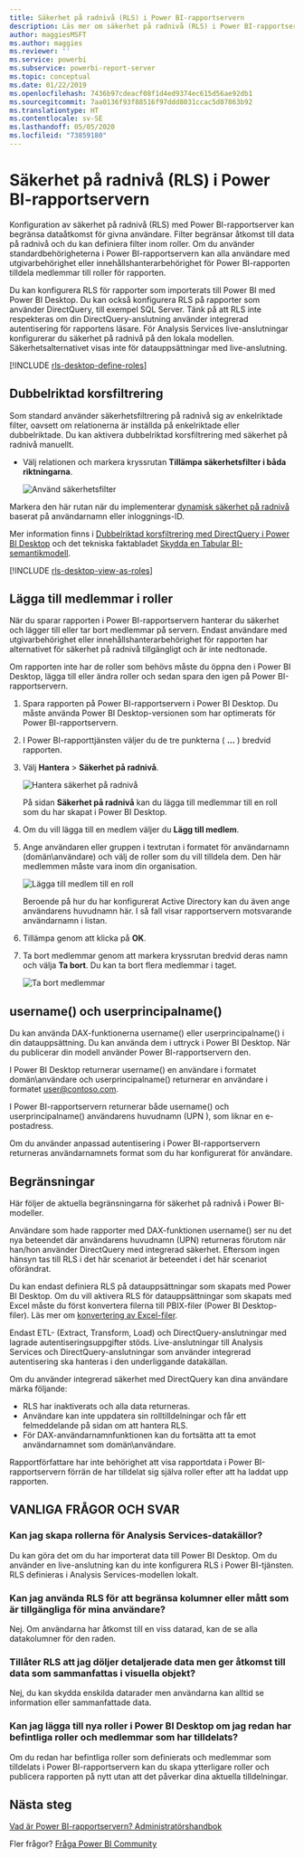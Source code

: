 ```yaml
---
title: Säkerhet på radnivå (RLS) i Power BI-rapportservern
description: Läs mer om säkerhet på radnivå (RLS) i Power BI-rapportservern.
author: maggiesMSFT
ms.author: maggies
ms.reviewer: ''
ms.service: powerbi
ms.subservice: powerbi-report-server
ms.topic: conceptual
ms.date: 01/22/2019
ms.openlocfilehash: 7436b97cdeacf08f1d4ed9374ec615d56ae92db1
ms.sourcegitcommit: 7aa0136f93f88516f97ddd8031ccac5d07863b92
ms.translationtype: HT
ms.contentlocale: sv-SE
ms.lasthandoff: 05/05/2020
ms.locfileid: "73859180"
---
```

# <a name="row-level-security-rls-in-power-bi-report-server"></a>Säkerhet på radnivå (RLS) i Power BI-rapportservern

Konfiguration av säkerhet på radnivå (RLS) med Power BI-rapportserver kan begränsa dataåtkomst för givna användare. Filter begränsar åtkomst till data på radnivå och du kan definiera filter inom roller.  Om du använder standardbehörigheterna i Power BI-rapportservern kan alla användare med utgivarbehörighet eller innehållshanterarbehörighet för Power BI-rapporten tilldela medlemmar till roller för rapporten.    

Du kan konfigurera RLS för rapporter som importerats till Power BI med Power BI Desktop. Du kan också konfigurera RLS på rapporter som använder DirectQuery, till exempel SQL Server.  Tänk på att RLS inte respekteras om din DirectQuery-anslutning använder integrerad autentisering för rapportens läsare. För Analysis Services live-anslutningar konfigurerar du säkerhet på radnivå på den lokala modellen. Säkerhetsalternativet visas inte för datauppsättningar med live-anslutning. 

[!INCLUDE [rls-desktop-define-roles](../includes/rls-desktop-define-roles.md)]

## <a name="bidirectional-cross-filtering"></a>Dubbelriktad korsfiltrering

Som standard använder säkerhetsfiltrering på radnivå sig av enkelriktade filter, oavsett om relationerna är inställda på enkelriktade eller dubbelriktade. Du kan aktivera dubbelriktad korsfiltrering med säkerhet på radnivå manuellt.

- Välj relationen och markera kryssrutan **Tillämpa säkerhetsfilter i båda riktningarna**. 

    ![Använd säkerhetsfilter](media/row-level-security-report-server/rls-apply-security-filter.png)

Markera den här rutan när du implementerar [dynamisk säkerhet på radnivå](https://docs.microsoft.com/analysis-services/tutorial-tabular-1200/supplemental-lesson-implement-dynamic-security-by-using-row-filters) baserat på användarnamn eller inloggnings-ID. 

Mer information finns i [Dubbelriktad korsfiltrering med DirectQuery i Power BI Desktop](../desktop-bidirectional-filtering.md) och det tekniska faktabladet [Skydda en Tabular BI-semantikmodell](https://download.microsoft.com/download/D/2/0/D20E1C5F-72EA-4505-9F26-FEF9550EFD44/Securing%20the%20Tabular%20BI%20Semantic%20Model.docx).

[!INCLUDE [rls-desktop-view-as-roles](../includes/rls-desktop-view-as-roles.md)]


## <a name="add-members-to-roles"></a>Lägga till medlemmar i roller 

När du sparar rapporten i Power BI-rapportservern hanterar du säkerhet och lägger till eller tar bort medlemmar på servern. Endast användare med utgivarbehörighet eller innehållshanterarbehörighet för rapporten har alternativet för säkerhet på radnivå tillgängligt och är inte nedtonade.

 Om rapporten inte har de roller som behövs måste du öppna den i Power BI Desktop, lägga till eller ändra roller och sedan spara den igen på Power BI-rapportservern. 

1. Spara rapporten på Power BI-rapportservern i Power BI Desktop. Du måste använda Power BI Desktop-versionen som har optimerats för Power BI-rapportservern.
2. I Power BI-rapporttjänsten väljer du de tre punkterna ( **...** ) bredvid rapporten. 

3. Välj **Hantera** > **Säkerhet på radnivå**. 

     ![Hantera säkerhet på radnivå](media/row-level-security-report-server/power-bi-report-server-rls-dialog.png)

    På sidan **Säkerhet på radnivå** kan du lägga till medlemmar till en roll som du har skapat i Power BI Desktop.

5. Om du vill lägga till en medlem väljer du **Lägg till medlem**.

1. Ange användaren eller gruppen i textrutan i formatet för användarnamn (domän\användare) och välj de roller som du vill tilldela dem. Den här medlemmen måste vara inom din organisation.   

    ![Lägga till medlem till en roll](media/row-level-security-report-server/power-bi-report-server-add-members.png)

    Beroende på hur du har konfigurerat Active Directory kan du även ange användarens huvudnamn här. I så fall visar rapportservern motsvarande användarnamn i listan.

1. Tillämpa genom att klicka på **OK**.   

8. Ta bort medlemmar genom att markera kryssrutan bredvid deras namn och välja **Ta bort**.  Du kan ta bort flera medlemmar i taget. 

    ![Ta bort medlemmar](media/row-level-security-report-server/power-bi-report-server-delete-members.png)


## <a name="username-and-userprincipalname"></a>username() och userprincipalname()

Du kan använda DAX-funktionerna username() eller userprincipalname() i din datauppsättning. Du kan använda dem i uttryck i Power BI Desktop. När du publicerar din modell använder Power BI-rapportservern den.

I Power BI Desktop returnerar username() en användare i formatet domän\användare och userprincipalname() returnerar en användare i formatet user@contoso.com.

I Power BI-rapportservern returnerar både username() och userprincipalname() användarens huvudnamn (UPN ), som liknar en e-postadress.

Om du använder anpassad autentisering i Power BI-rapportservern returneras användarnamnets format som du har konfigurerat för användare.  

## <a name="limitations"></a>Begränsningar 

Här följer de aktuella begränsningarna för säkerhet på radnivå i Power BI-modeller. 

Användare som hade rapporter med DAX-funktionen username() ser nu det nya beteendet där användarens huvudnamn (UPN) returneras förutom när han/hon använder DirectQuery med integrerad säkerhet.  Eftersom ingen hänsyn tas till RLS i det här scenariot är beteendet i det här scenariot oförändrat.

Du kan endast definiera RLS på datauppsättningar som skapats med Power BI Desktop. Om du vill aktivera RLS för datauppsättningar som skapats med Excel måste du först konvertera filerna till PBIX-filer (Power BI Desktop-filer). Läs mer om [konvertering av Excel-filer](../desktop-import-excel-workbooks.md).

Endast ETL- (Extract, Transform, Load) och DirectQuery-anslutningar med lagrade autentiseringsuppgifter stöds. Live-anslutningar till Analysis Services och DirectQuery-anslutningar som använder integrerad autentisering ska hanteras i den underliggande datakällan. 

Om du använder integrerad säkerhet med DirectQuery kan dina användare märka följande:
- RLS har inaktiverats och alla data returneras.
- Användare kan inte uppdatera sin rolltilldelningar och får ett felmeddelande på sidan om att hantera RLS.
- För DAX-användarnamnfunktionen kan du fortsätta att ta emot användarnamnet som domän\användare. 

Rapportförfattare har inte behörighet att visa rapportdata i Power BI-rapportservern förrän de har tilldelat sig själva roller efter att ha laddat upp rapporten. 

 

## <a name="faq"></a>VANLIGA FRÅGOR OCH SVAR 

### <a name="can-i-create-these-roles-for-analysis-services-data-sources"></a>Kan jag skapa rollerna för Analysis Services-datakällor? 

Du kan göra det om du har importerat data till Power BI Desktop. Om du använder en live-anslutning kan du inte konfigurera RLS i Power BI-tjänsten. RLS definieras i Analysis Services-modellen lokalt. 

### <a name="can-i-use-rls-to-limit-the-columns-or-measures-accessible-by-my-users"></a>Kan jag använda RLS för att begränsa kolumner eller mått som är tillgängliga för mina användare? 

Nej. Om användarna har åtkomst till en viss datarad, kan de se alla datakolumner för den raden. 

### <a name="does-rls-let-me-hide-detailed-data-but-give-access-to-data-summarized-in-visuals"></a>Tillåter RLS att jag döljer detaljerade data men ger åtkomst till data som sammanfattas i visuella objekt? 

Nej, du kan skydda enskilda datarader men användarna kan alltid se information eller sammanfattade data. 

### <a name="can-i-add-new-roles-in-power-bi-desktop-if-i-already-have-existing-roles-and-members-assigned"></a>Kan jag lägga till nya roller i Power BI Desktop om jag redan har befintliga roller och medlemmar som har tilldelats? 

Om du redan har befintliga roller som definierats och medlemmar som tilldelats i Power BI-rapportservern kan du skapa ytterligare roller och publicera rapporten på nytt utan att det påverkar dina aktuella tilldelningar. 
 

## <a name="next-steps"></a>Nästa steg

[Vad är Power BI-rapportservern? ](get-started.md) 
[Administratörshandbok](admin-handbook-overview.md)  

Fler frågor? [Fråga Power BI Community](https://community.powerbi.com/)
